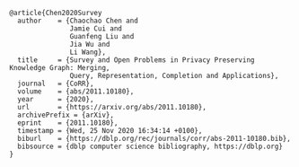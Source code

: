 ﻿```    
@article{Chen2020Survey
  author    = {Chaochao Chen and
               Jamie Cui and
               Guanfeng Liu and
               Jia Wu and
               Li Wang},
  title     = {Survey and Open Problems in Privacy Preserving Knowledge Graph: Merging,
               Query, Representation, Completion and Applications},
  journal   = {CoRR},
  volume    = {abs/2011.10180},
  year      = {2020},
  url       = {https://arxiv.org/abs/2011.10180},
  archivePrefix = {arXiv},
  eprint    = {2011.10180},
  timestamp = {Wed, 25 Nov 2020 16:34:14 +0100},
  biburl    = {https://dblp.org/rec/journals/corr/abs-2011-10180.bib},
  bibsource = {dblp computer science bibliography, https://dblp.org}
}
```
